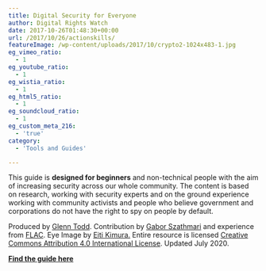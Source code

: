 ```yaml
---
title: Digital Security for Everyone
author: Digital Rights Watch
date: 2017-10-26T01:48:30+00:00
url: /2017/10/26/actionskills/
featureImage: /wp-content/uploads/2017/10/crypto2-1024x483-1.jpg
eg_vimeo_ratio:
  - 1
eg_youtube_ratio:
  - 1
eg_wistia_ratio:
  - 1
eg_html5_ratio:
  - 1
eg_soundcloud_ratio:
  - 1
eg_custom_meta_216:
  - 'true'
category:
  - 'Tools and Guides'

---
```

This guide is **designed for beginners** and non-technical people with the aim of increasing security across our whole community. The content is based on research, working with security experts and on the ground experience working with community activists and people who believe government and corporations do not have the right to spy on people by default.

Produced by [Glenn Todd][1]. Contribution by [Gabor Szathmari][2] and experience from [FLAC][3].  Eye Image by [Eiti Kimura.][4] Entire resource is licensed [Creative Commons Attribution 4.0 International License][5]. Updated July 2020.

**<span style="text-decoration: underline;"><a href="https://actionskills.co/resources/digital-security/" target="_blank" rel="noreferrer noopener">Find the guide here </a></span>**

 [1]: https://glenntodd.net
 [2]: https://twitter.com/gszathmari
 [3]: https://frontlineaction.org/
 [4]: https://www.flickr.com/photos/eitikimura/
 [5]: http://creativecommons.org/licenses/by/4.0/
